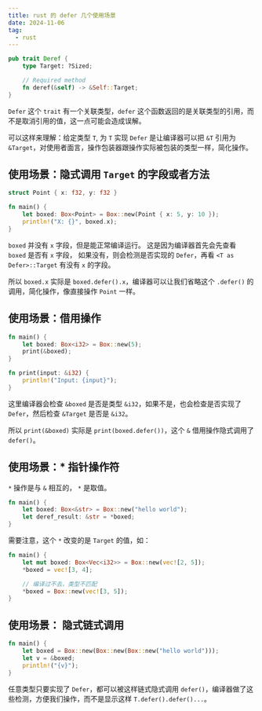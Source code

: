 ```yaml
---
title: rust 的 defer 几个使用场景
date: 2024-11-06
tag:
  - rust
---
```


```rust
pub trait Deref {
    type Target: ?Sized;

    // Required method
    fn deref(&self) -> &Self::Target;
}
```

`Defer` 这个 `trait` 有一个关联类型，`defer` 这个函数返回的是关联类型的引用，而不是取消引用的值，这一点可能会造成误解。

可以这样来理解：给定类型 `T`, 为 `T` 实现 `Defer` 是让编译器可以把 `&T` 引用为 `&Target`，对使用者面言，操作包装器跟操作实际被包装的类型一样，简化操作。

## 使用场景：隐式调用 `Target` 的字段或者方法

```rust
struct Point { x: f32, y: f32 }

fn main() {
    let boxed: Box<Point> = Box::new(Point { x: 5, y: 10 });
    println!("X: {}", boxed.x);
}
```

`boxed` 并没有 `x` 字段，但是能正常编译运行。 这是因为编译器首先会先查看 `boxed` 是否有 `x` 字段， 如果没有，则会检测是否实现的 `Defer`，再看 `<T as Defer>::Target` 有没有 `x` 的字段。

所以 `boxed.x` 实际是 `boxed.defer().x`，编译器可以让我们省略这个 `.defer()` 的调用，简化操作，像直接操作 `Point` 一样。

## 使用场景：借用操作

```rust
fn main() {
    let boxed: Box<i32> = Box::new(5);
    print(&boxed);
}

fn print(input: &i32) {
    println!("Input: {input}");
}
```

这里编译器会检查 `&boxed` 是否是类型 `&i32`，如果不是，也会检查是否实现了 `Defer`，然后检查 `&Target` 是否是 `&i32`。

所以 `print(&boxed)` 实际是 `print(boxed.defer())`，这个 `&` 借用操作隐式调用了 `defer()`。

## 使用场景：* 指针操作符

`*` 操作是与 `&` 相互的， `*` 是取值。

```rust
fn main() {
    let boxed: Box<&str> = Box::new("hello world");
    let deref_result: &str = *boxed;
}
```

需要注意，这个 `*` 改变的是 `Target` 的值，如：
```rust
fn main() {
    let mut boxed: Box<Vec<i32>> = Box::new(vec![2, 5]);
    *boxed = vec![3, 4];

    // 编译过不去，类型不匹配
    *boxed = Box::new(vec![3, 5]);
}
```

## 使用场景： 隐式链式调用

```rust
fn main() {
    let boxed = Box::new(Box::new(Box::new("hello world")));
    let v = &boxed;
    println!("{v}");
}
```
任意类型只要实现了 `Defer`，都可以被这样链式隐式调用 `defer()`，编译器做了这些检测，方便我们操作，而不是显示这样 `T.defer().defer()...`。
